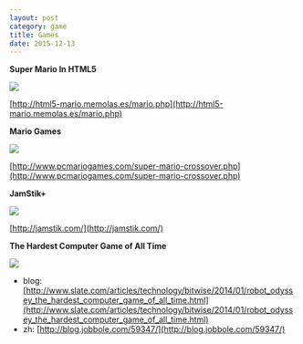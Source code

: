 ```yaml
---
layout: post
category: game
title: Games
date: 2015-12-13
---
```


**Super Mario In HTML5**

![](/assets/game/super_mario_in_html5.jpg)

[http://html5-mario.memolas.es/mario.php](http://html5-mario.memolas.es/mario.php)

**Mario Games**

![](/assets/game/mario_games_1.jpg)

[http://www.pcmariogames.com/super-mario-crossover.php](http://www.pcmariogames.com/super-mario-crossover.php)

**JamStik+**

![](/assets/game/jamstik.jpg)

[http://jamstik.com/](http://jamstik.com/)

**The Hardest Computer Game of All Time**

![](/assets/game/Robot_Odyssey.png)

- blog: [http://www.slate.com/articles/technology/bitwise/2014/01/robot_odyssey_the_hardest_computer_game_of_all_time.html](http://www.slate.com/articles/technology/bitwise/2014/01/robot_odyssey_the_hardest_computer_game_of_all_time.html)
- zh: [http://blog.jobbole.com/59347/](http://blog.jobbole.com/59347/)